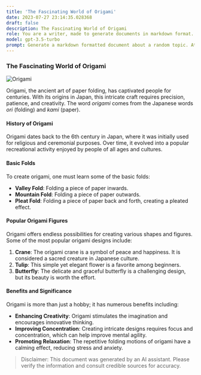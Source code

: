 ```yaml
---
title: 'The Fascinating World of Origami'
date: 2023-07-27 23:14:35.028368
draft: false
description: The Fascinating World of Origami
role: You are a writer, made to generate documents in markdown format. It is very important that all of the documents you generate are in valid markdown format.
model: gpt-3.5-turbo
prompt: Generate a markdown formatted document about a random topic. At the bottom, include a disclaimer explaining that the document was generated by you. The first line of the document should be the title. Make sure that the entire document is in proper markdown format, using a mix of various tags to make the document visually appealing.
---
```


### The Fascinating World of Origami

![Origami](https://images.unsplash.com/photo-1575237635988-4e390d271f70)

Origami, the ancient art of paper folding, has captivated people for centuries. With its origins in Japan, this intricate craft requires precision, patience, and creativity. The word *origami* comes from the Japanese words *ori* (folding) and *kami* (paper). 

#### History of Origami

Origami dates back to the 6th century in Japan, where it was initially used for religious and ceremonial purposes. Over time, it evolved into a popular recreational activity enjoyed by people of all ages and cultures. 

#### Basic Folds 

To create origami, one must learn some of the basic folds:

- **Valley Fold**: Folding a piece of paper inwards.
- **Mountain Fold**: Folding a piece of paper outwards.
- **Pleat Fold**: Folding a piece of paper back and forth, creating a pleated effect.

#### Popular Origami Figures 

Origami offers endless possibilities for creating various shapes and figures. Some of the most popular origami designs include:

1. **Crane**: The origami crane is a symbol of peace and happiness. It is considered a sacred creature in Japanese culture.
2. **Tulip**: This simple yet elegant flower is a favorite among beginners.
3. **Butterfly**: The delicate and graceful butterfly is a challenging design, but its beauty is worth the effort.

#### Benefits and Significance

Origami is more than just a hobby; it has numerous benefits including:

- **Enhancing Creativity**: Origami stimulates the imagination and encourages innovative thinking.
- **Improving Concentration**: Creating intricate designs requires focus and concentration, which can help improve mental agility.
- **Promoting Relaxation**: The repetitive folding motions of origami have a calming effect, reducing stress and anxiety.

> Disclaimer: This document was generated by an AI assistant. Please verify the information and consult credible sources for accuracy.